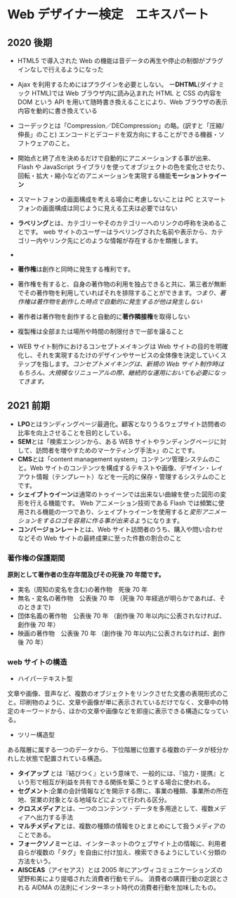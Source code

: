 # Web デザイナー検定　エキスパート

## 2020 後期

- HTML5 で導入された Web の機能は音データの再生や停止の制御がプラグインなしで行えるようになった
- Ajax を利用するためにはプラグインを必要としない。
  ー**DHTML**(ダイナミック HTML)では Web ブラウザ内に読み込まれた HTML と CSS の内容を DOM という API を用いて随時書き換えることにより、Web ブラウザの表示内容を動的に書き換えている
- コーデックとは「Compression／DECompression」の略。(訳すと「圧縮/伸長」のこと)
  エンコードとデコードを双方向にすることができる機器・ソフトウェアのこと。
- 開始点と終了点を決めるだけで自動的にアニメーションする事が出来、Flash や JavaScript ライブラリを使ってオブジェクトの色を変化させたり、回転・拡大・縮小などのアニメーションを実現する機能**モーショントゥイーン**
- スマートフォンの画面構成を考える場合に考慮しないことは PC とスマートフォンの画面構成は同じように見える工夫は必要ではない
- **ラベリング**とは、カテゴリーやそのカテゴリーへのリンクの呼称を決めることです。 web サイトのユーザーはラベリングされた名前や表示から、カテゴリー内やリンク先にどのような情報が存在するかを類推します。
-
- **著作権**は創作と同時に発生する権利です。
- 著作権を有すると、自身の著作物の利用を独占できると共に、第三者が無断でその著作物を利用していればそれを排除することができます。_つまり、著作権は著作物を創作した時点で自動的に発生するが他は発生しない_
- 著作者は著作物を創作すると自動的に**著作隣接権**を取得しない

- 複製権は全部または場所や時間の制限付きで一部を譲ること

- WEB サイト制作におけるコンセプトメイキングは Web サイトの目的を明確化し、それを実現するたけのデザインやサービスの全体像を決定していくステップを指します。_コンセプトメイキングは、新規の Web サイト制作時はもちろん、大規模なリニューアルの際、継続的な運用においても必要になってきます。_

## 2021 前期

- **LPO**とはランディングページ最適化。顧客となりうるウェブサイト訪問者の比率を向上させることを目的としている。
- **SEM**とは「検索エンジンから、ある WEB サイトやランディングページに対して、訪問者を増やすためのマーケティング手法>」のことです。
- **CMS**とは「content management system」コンテンツ管理システムのこと。Web サイトのコンテンツを構成するテキストや画像、デザイン・レイアウト情報（テンプレート）などを一元的に保存・管理するシステムのことです。
- **シェイプトゥイーン**は通常のトゥイーンでは出来ない曲線を使った図形の変形を行える機能です。
  Web アニメーション技術である Flash では頻繁に使用される機能の一つであり、シェイプトゥイーンを使用すると*変形アニメーションをするロゴを容易に作る事が出来る*ようになります。
- **コンバージョンレート**とは、Web サイト訪問者のうち、購入や問い合わせなどその Web サイトの最終成果に至った件数の割合のこと

### 著作権の保護期間

**原則として著作者の生存年間及びその死後 70 年間です。**

- 実名（周知の変名を含む)の著作物　死後 70 年
- 無名・変名の著作物　公表後 70 年
  （死後 70 年経過が明らかであれば、そのときまで)
- 団体名義の著作物　公表後 70 年
  （創作後 70 年以内に公表されなければ、創作後 70 年）
- 映画の著作物　公表後 70 年
  （創作後 70 年以内に公表されなければ、創作後 70 年）

### web サイトの構造

- ハイパーテキスト型

文章や画像、音声など、複数のオブジェクトをリンクさせた文書の表現形式のこと。印刷物のように、文章や画像が単に表示されているだけでなく、文章中の特定のキーワードから、ほかの文章や画像などを即座に表示できる構造になっている。

- ツリー構造型

ある階層に属する一つのデータから、下位階層に位置する複数のデータが枝分かれした状態で配置されている構造。

- **タイアップ** とは『結びつく』という意味で、一般的には、『協力・提携』という形で相互が利益を共有できる関係を築こうとする場合に使われる。
- **セグメント**:企業の会計情報などを開示する際に、事業の種類、事業所の所在地、営業の対象となる地域などによって行われる区分。
- **クロスメディア**とは、一つのコンテンツ・データを多用途として、複数メディアへ出力する手法
- **マルチメディア**とは、複数の種類の情報をひとまとめにして扱うメディアのことである。
- **フォークソノミー**とは、インターネットのウェブサイト上の情報に、利用者自らが複数の「タグ」を自由に付け加え、検索できるようにしていく分類の方法をいう。
- **AISCEAS**（アイセアス）とは 2005 年にアンヴィコミュニケーションズの望野和美により提唱された消費者行動モデル。 消費者の購買行動の定説とされる AIDMA の法則にインターネット時代の消費者行動を加味したもの。
